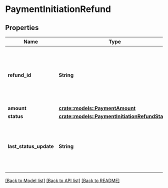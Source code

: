 # PaymentInitiationRefund

## Properties

Name | Type | Description | Notes
------------ | ------------- | ------------- | -------------
**refund_id** | **String** | The ID of the refund. Like all Plaid identifiers, the `refund_id` is case sensitive. | 
**amount** | [**crate::models::PaymentAmount**](PaymentAmount.md) |  | 
**status** | [**crate::models::PaymentInitiationRefundStatus**](PaymentInitiationRefundStatus.md) |  | 
**last_status_update** | **String** | The date and time of the last time the `status` was updated, in IS0 8601 format | 

[[Back to Model list]](../README.md#documentation-for-models) [[Back to API list]](../README.md#documentation-for-api-endpoints) [[Back to README]](../README.md)


